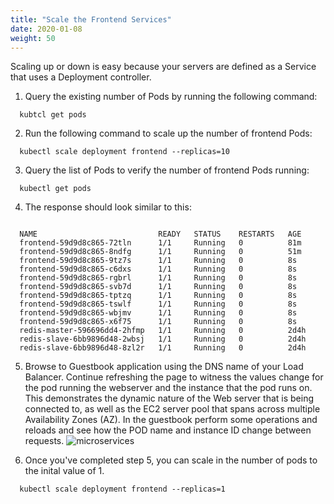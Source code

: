 ```yaml
---
title: "Scale the Frontend Services"
date: 2020-01-08
weight: 50
---
```


Scaling up or down is easy because your servers are defined as a Service that uses a Deployment controller.

1. Query the existing number of Pods by running the following command:
```
  kubtcl get pods
```  

2. Run the following command to scale up the number of frontend Pods:

```
  kubectl scale deployment frontend --replicas=10
```

3. Query the list of Pods to verify the number of frontend Pods running:

```
  kubectl get pods
```

4. The response should look similar to this:

```
  
  NAME                           READY   STATUS    RESTARTS   AGE
  frontend-59d9d8c865-72tln      1/1     Running   0          81m
  frontend-59d9d8c865-8ndfg      1/1     Running   0          51m
  frontend-59d9d8c865-9tz7s      1/1     Running   0          8s
  frontend-59d9d8c865-c6dxs      1/1     Running   0          8s
  frontend-59d9d8c865-rgbrl      1/1     Running   0          8s
  frontend-59d9d8c865-svb7d      1/1     Running   0          8s
  frontend-59d9d8c865-tptzq      1/1     Running   0          8s
  frontend-59d9d8c865-tswlf      1/1     Running   0          8s
  frontend-59d9d8c865-wbjmv      1/1     Running   0          8s
  frontend-59d9d8c865-x6f75      1/1     Running   0          8s
  redis-master-596696dd4-2hfmp   1/1     Running   0          2d4h
  redis-slave-6bb9896d48-2wbsj   1/1     Running   0          2d4h
  redis-slave-6bb9896d48-8zl2r   1/1     Running   0          2d4h
```  

5. Browse to Guestbook application using the DNS name of your Load Balancer.  Continue refreshing the page to witness the values change for the pod running the webserver and the instance that the pod runs on. This demonstrates the dynamic nature of the Web server that is being connected to, as well as the EC2 server pool that spans across multiple Availability Zones (AZ).
In the guestbook perform some operations and reloads and see how the POD name and instance ID change between requests. 
![microservices](/images/mfe/guestbook.png)

6. Once you've completed step 5, you can scale in the number of pods to the inital value of 1.

```
  kubectl scale deployment frontend --replicas=1
```  
